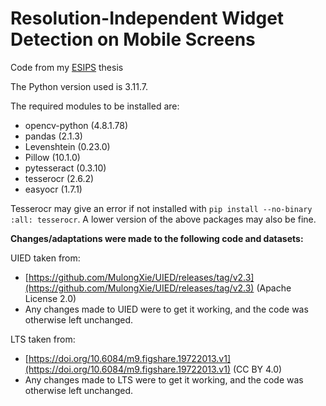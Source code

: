 # Resolution-Independent Widget Detection on Mobile Screens

Code from my [ESIPS](https://www.sydney.edu.au/engineering/study/scholarships/engineering-sydney-industry-placement-scholarship.html) thesis

The Python version used is 3.11.7.

The required modules to be installed are:
* opencv-python (4.8.1.78)
* pandas (2.1.3)
* Levenshtein (0.23.0)
* Pillow (10.1.0)
* pytesseract (0.3.10)
* tesserocr (2.6.2)
* easyocr (1.7.1)

Tesserocr may give an error if not installed with ``pip install --no-binary :all: tesserocr``.
A lower version of the above packages may also be fine.


**Changes/adaptations were made to the following code and datasets:**

UIED taken from:
* [https://github.com/MulongXie/UIED/releases/tag/v2.3](https://github.com/MulongXie/UIED/releases/tag/v2.3) (Apache License 2.0)
* Any changes made to UIED were to get it working, and the code was otherwise left unchanged.

LTS taken from:
* [https://doi.org/10.6084/m9.figshare.19722013.v1](https://doi.org/10.6084/m9.figshare.19722013.v1) (CC BY 4.0)
* Any changes made to LTS were to get it working, and the code was otherwise left unchanged.